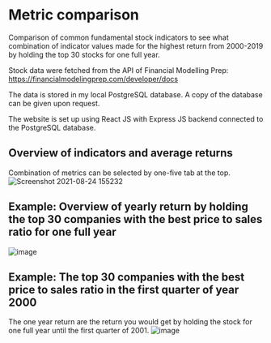 # Metric comparison

Comparison of common fundamental stock indicators to see what combination of indicator values made for the highest return from 2000-2019 by holding the top 30 stocks for one full year.

Stock data were fetched from the API of Financial Modelling Prep: https://financialmodelingprep.com/developer/docs

The data is stored in my local PostgreSQL database. A copy of the database can be given upon request.

The website is set up using React JS with Express JS backend connected to the PostgreSQL database.

## Overview of indicators and average returns
Combination of metrics can be selected by one-five tab at the top.
![Screenshot 2021-08-24 155232](https://user-images.githubusercontent.com/57355918/130629145-1e0add48-b9c6-43aa-a641-3a3247fceaa1.png)

## Example: Overview of yearly return by holding the top 30 companies with the best price to sales ratio for one full year
![image](https://user-images.githubusercontent.com/57355918/130629738-931c9917-ab1d-4335-944e-46ad50e2cc29.png)

## Example: The top 30 companies with the best price to sales ratio in the first quarter of year 2000
The one year return are the return you would get by holding the stock for one full year until the first quarter of 2001.
![image](https://user-images.githubusercontent.com/57355918/130629801-4721a099-394a-4483-bcad-eb3bf2218a2d.png)

